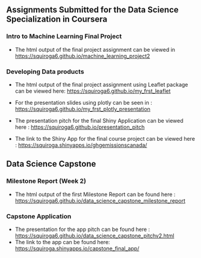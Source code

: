 ## Assignments Submitted for the Data Science Specialization in Coursera

### Intro to Machine Learning Final Project

* The html output of the final project assignment can be viewed in
https://squiroga6.github.io/machine_learning_project2

### Developing Data products

* The html output of the final project assignment using Leaflet package can be viewed here:
https://squiroga6.github.io/my_frst_leaflet

* For the presentation slides using plotly can be seen in : https://squiroga6.github.io/my_frst_plotly_presentation

* The presentation pitch for the final Shiny Application can be viewed here : https://squiroga6.github.io/presentation_pitch

* The link to the Shiny App for the final course project can be viewed here : https://squiroga.shinyapps.io/ghgemissionscanada/

## Data Science Capstone

### Milestone Report (Week 2)

* The html output of the first Milestone Report can be found here : https://squiroga6.github.io/data_science_capstone_milestone_report

### Capstone Application

* The presentation for the app pitch can be found here : https://squiroga6.github.io/data_science_capstone_pitchv2.html
* The link to the app can be found here: https://squiroga.shinyapps.io/capstone_final_app/
